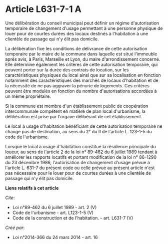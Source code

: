 # Article L631-7-1 A

Une délibération du conseil municipal peut définir un régime d'autorisation temporaire de changement d'usage permettant à une
personne physique de louer pour de courtes durées des locaux destinés à l'habitation à une clientèle de passage qui n'y élit
pas domicile. 

La délibération fixe les conditions de délivrance de cette autorisation temporaire par le maire de la commune dans laquelle
est situé l'immeuble après avis, à Paris, Marseille et Lyon, du maire d'arrondissement concerné. Elle détermine également les
critères de cette autorisation temporaire, qui peuvent porter sur la durée des contrats de location, sur les caractéristiques
physiques du local ainsi que sur sa localisation en fonction notamment des caractéristiques des marchés de locaux
d'habitation et de la nécessité de ne pas aggraver la pénurie de logements. Ces critères peuvent être modulés en fonction du
nombre d'autorisations accordées à un même propriétaire. 

Si la commune est membre d'un établissement public de coopération intercommunale compétent en matière de plan local
d'urbanisme, la délibération est prise par l'organe délibérant de cet établissement. 

Le local à usage d'habitation bénéficiant de cette autorisation temporaire ne change pas de destination, au sens du 2° du II
de l'article L. 123-1-5 du code de l'urbanisme. 

Lorsque le local à usage d'habitation constitue la résidence principale du loueur, au sens de l'article 2 de la loi n° 89-462
du 6 juillet 1989 tendant à améliorer les rapports locatifs et portant modification de la loi n° 86-1290 du 23 décembre 1986,
l'autorisation de changement d'usage prévue à l'article L. 631-7 du présent code ou celle prévue au présent article n'est pas
nécessaire pour le louer pour de courtes durées à une clientèle de passage qui n'y élit pas domicile.

**Liens relatifs à cet article**

_Cite_:

  - Loi n°89-462 du 6 juillet 1989 - art. 2 (V)
  - Code de l'urbanisme - art. L123-1-5 (V)
  - Code de la construction et de l'habitation. - art. L631-7 (V)

_Créé par_:

  - Loi n°2014-366 du 24 mars 2014 - art. 16
